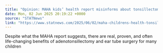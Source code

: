```yaml
---
title: "Opinion: MAHA kids’ health report misinforms about tonsillectomies and ear tubes"
date: Mon, 02 Jun 2025 20:19:22 +0000
source: "STATNews"
link: "https://www.statnews.com/2025/06/02/maha-childrens-health-tonsillectomy-tympanostomy-ear-tubes/?utm_campaign=rss"
---
```


Despite what the MAHA report suggests, there are real, proven, and often life-changing benefits of adenotonsillectomy and ear tube surgery for many children